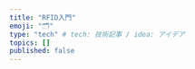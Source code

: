 ```yaml
---
title: "RFID入門"
emoji: "🗂"
type: "tech" # tech: 技術記事 / idea: アイデア
topics: []
published: false
---
```

